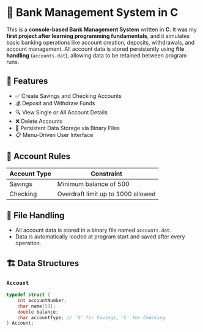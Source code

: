 # 💼 Bank Management System in C

This is a **console-based Bank Management System** written in **C**. It was my **first project after learning programming fundamentals**, and it simulates basic banking operations like account creation, deposits, withdrawals, and account management. All account data is stored persistently using **file handling** (`accounts.dat`), allowing data to be retained between program runs.

## 📌 Features
- ✅ Create Savings and Checking Accounts  
- 💰 Deposit and Withdraw Funds  
- 🔍 View Single or All Account Details  
- ❌ Delete Accounts  
- 💾 Persistent Data Storage via Binary Files  
- 📋 Menu-Driven User Interface

## 🧠 Account Rules
| Account Type | Constraint                          |
|--------------|-------------------------------------|
| Savings      | Minimum balance of 500             |
| Checking     | Overdraft limit up to 1000 allowed |

## 📂 File Handling
- All account data is stored in a binary file named `accounts.dat`.
- Data is automatically loaded at program start and saved after every operation.

## 🏗️ Data Structures

### `Account`
```c
typedef struct {
    int accountNumber;
    char name[50];
    double balance;
    char accountType; // 'S' for Savings, 'C' for Checking
} Account;
